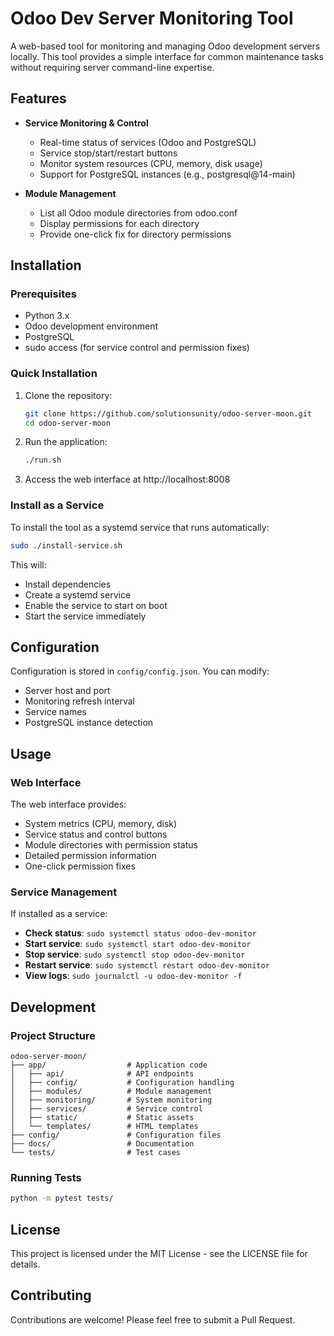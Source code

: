 # Odoo Dev Server Monitoring Tool

A web-based tool for monitoring and managing Odoo development servers locally. This tool provides a simple interface for common maintenance tasks without requiring server command-line expertise.

## Features

- **Service Monitoring & Control**
  - Real-time status of services (Odoo and PostgreSQL)
  - Service stop/start/restart buttons
  - Monitor system resources (CPU, memory, disk usage)
  - Support for PostgreSQL instances (e.g., postgresql@14-main)

- **Module Management**
  - List all Odoo module directories from odoo.conf
  - Display permissions for each directory
  - Provide one-click fix for directory permissions

## Installation

### Prerequisites

- Python 3.x
- Odoo development environment
- PostgreSQL
- sudo access (for service control and permission fixes)

### Quick Installation

1. Clone the repository:
   ```bash
   git clone https://github.com/solutionsunity/odoo-server-moon.git
   cd odoo-server-moon
   ```

2. Run the application:
   ```bash
   ./run.sh
   ```

3. Access the web interface at http://localhost:8008

### Install as a Service

To install the tool as a systemd service that runs automatically:

```bash
sudo ./install-service.sh
```

This will:
- Install dependencies
- Create a systemd service
- Enable the service to start on boot
- Start the service immediately

## Configuration

Configuration is stored in `config/config.json`. You can modify:

- Server host and port
- Monitoring refresh interval
- Service names
- PostgreSQL instance detection

## Usage

### Web Interface

The web interface provides:
- System metrics (CPU, memory, disk)
- Service status and control buttons
- Module directories with permission status
- Detailed permission information
- One-click permission fixes

### Service Management

If installed as a service:

- **Check status**: `sudo systemctl status odoo-dev-monitor`
- **Start service**: `sudo systemctl start odoo-dev-monitor`
- **Stop service**: `sudo systemctl stop odoo-dev-monitor`
- **Restart service**: `sudo systemctl restart odoo-dev-monitor`
- **View logs**: `sudo journalctl -u odoo-dev-monitor -f`

## Development

### Project Structure

```
odoo-server-moon/
├── app/                  # Application code
│   ├── api/              # API endpoints
│   ├── config/           # Configuration handling
│   ├── modules/          # Module management
│   ├── monitoring/       # System monitoring
│   ├── services/         # Service control
│   ├── static/           # Static assets
│   └── templates/        # HTML templates
├── config/               # Configuration files
├── docs/                 # Documentation
└── tests/                # Test cases
```

### Running Tests

```bash
python -m pytest tests/
```

## License

This project is licensed under the MIT License - see the LICENSE file for details.

## Contributing

Contributions are welcome! Please feel free to submit a Pull Request.
